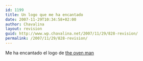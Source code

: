 ```yaml
---
id: 1199
title: Un logo que me ha encantado
date: 2007-11-29T10:34:58+02:00
author: Chavalina
layout: revision
guid: http://www.wp.chavalina.net/2007/11/29/828-revision/
permalink: /2007/11/29/828-revision/
---
```

Me ha encantado el logo de <a href="http://logopond.com/gallery/detail/20580" target="_blank">the oven man</a>